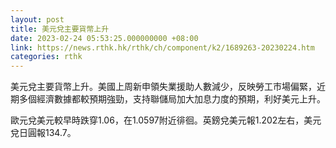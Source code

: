 ```yaml
---
layout: post
title: 美元兌主要貨幣上升
date: 2023-02-24 05:53:25.000000000 +08:00
link: https://news.rthk.hk/rthk/ch/component/k2/1689263-20230224.htm
categories: rthk
---
```


美元兌主要貨幣上升。美國上周新申領失業援助人數減少，反映勞工市場偏緊，近期多個經濟數據都較預期強勁，支持聯儲局加大加息力度的預期，利好美元上升。

歐元兌美元較早時跌穿1.06，在1.0597附近徘徊。英鎊兌美元報1.202左右，美元兌日圓報134.7。
